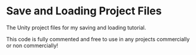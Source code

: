 # Save and Loading Project Files
The Unity project files for my saving and loading tutorial.

This code is fully commented and free to use in any projects commercially or non commercially!
